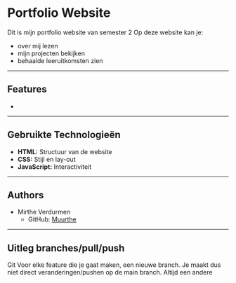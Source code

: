 # Portfolio Website

Dit is mijn portfolio website van semester 2 
Op deze website kan je:
- over mij lezen
- mijn projecten bekijken
- behaalde leeruitkomsten zien
  
***

## Features
+ 

***

## Gebruikte Technologieën
- **HTML:** Structuur van de website
- **CSS:** Stijl en lay-out
- **JavaScript:** Interactiviteit

***

## Authors
- Mirthe Verdurmen
  - GitHub: [Muurthe](https://github.com/Muurthe)

***
## Uitleg branches/pull/push
Git
Voor elke feature die je gaat maken, een nieuwe branch. Je maakt dus niet direct veranderingen/pushen op de main branch. Altijd een andere


